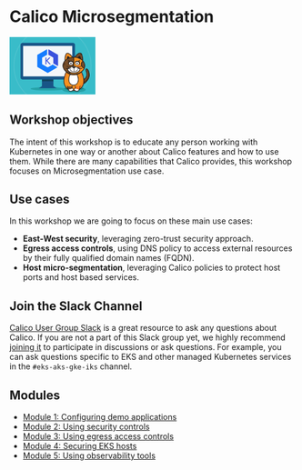 # Calico Microsegmentation

<img src="img/calico-on-eks.png" alt="Calico on EKS" width="30%"/>

## Workshop objectives

The intent of this workshop is to educate any person working with Kubernetes in one way or another about Calico features and how to use them. While there are many capabilities that Calico provides, this workshop focuses on Microsegmentation use case.

## Use cases

In this workshop we are going to focus on these main use cases:

- **East-West security**, leveraging zero-trust security approach.
- **Egress access controls**, using DNS policy to access external resources by their fully qualified domain names (FQDN).
- **Host micro-segmentation**, leveraging Calico policies to protect host ports and host based services.


## Join the Slack Channel

[Calico User Group Slack](https://slack.projectcalico.org/) is a great resource to ask any questions about Calico. If you are not a part of this Slack group yet, we highly recommend [joining it](https://slack.projectcalico.org/) to participate in discussions or ask questions. For example, you can ask questions specific to EKS and other managed Kubernetes services in the `#eks-aks-gke-iks` channel.


## Modules

- [Module 1: Configuring demo applications](modules/configuring-demo-apps.md)
- [Module 2: Using security controls](modules/using-security-controls.md)
- [Module 3: Using egress access controls](modules/using-egress-access-controls.md)
- [Module 4: Securing EKS hosts](modules/securing-heps.md)
- [Module 5: Using observability tools](modules/using-observability-tools.md)

